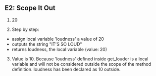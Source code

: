 ## E2: Scope It Out

1. 20

2. Step by step:
 * assign local variable 'loudness' a value of 20
 * outputs the string "IT'S SO LOUD"
 * returns loudness, the local variable (value: 20)

3. Value is 10. Because 'loudness' defined inside get_louder is a local variable and will not be considered outside the scope of the method definition. loudness has been declared as 10 outside.
